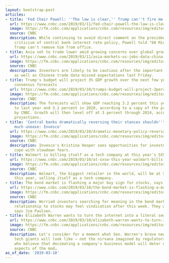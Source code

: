 ```yaml
---
layout: bootstrap-post
articles:
- title: 'Fed Chair Powell: ''The law is clear,'' Trump can''t fire me'
  url: https://www.cnbc.com/2019/03/11/fed-chair-powell-the-law-is-clear-trump-cant-fire-me.html
  image: https://fm.cnbc.com/applications/cnbc.com/resources/img/editorial/2018/09/26/105473156-1537991806253rts22z75.1910x1000.jpg
  source: CNBC
  description: While continuing to avoid direct comment on the president's withering
    criticism of central bank interest rate policy, Powell told "60 Minutes" that
    Trump can't remove him from office.
- title: Asia set to trade lower amid growing concerns over global growth
  url: https://www.cnbc.com/2019/03/11/asia-markets-us-jobs-data-china-dollar-in-focus.html
  image: https://fm.cnbc.com/applications/cnbc.com/resources/img/editorial/2017/12/04/104878647-GettyImages-620615188.1910x1000.jpg
  source: CNBC
  description: Investors are likely to be cautious after the important U.S. jobs data
    as well as Chinese trade data missed expectations last Friday.
- title: Trump's budget will project 3% GDP growth over the next few years – defying
    consensus forecasts
  url: https://www.cnbc.com/2019/03/10/trumps-budget-will-project-3percent-gdp-growth-over-the-next-few-years-defying-consensus.html
  image: https://fm.cnbc.com/applications/cnbc.com/resources/img/editorial/2019/02/15/105742861-1550250076544rtx6mws0.1910x1000.jpg
  source: CNBC
  description: The forecasts will show GDP reaching 3.2 percent this year compared
    to last year and 3.1 percent in 2020, according to a copy of the projections obtained
    by CNBC. Growth will then level off at 3 percent through 2024, according to the
    projections.
- title: 'Central banks dramatically reversing their stances shouldn''t create so
    much unease: Invesco'
  url: https://www.cnbc.com/2019/03/10/dramatic-monetary-policy-reversals-shouldnt-spark-jitters-invesco.html
  image: https://fm.cnbc.com/applications/cnbc.com/resources/img/editorial/2018/12/19/105638005-1545256725122gettyimages-1084667734.1910x1000.jpg
  source: CNBC
  description: Invesco's Kristina Hooper sees opportunities for investors as countries
    cope with slowdown fears.
- title: Walmart is billing itself as a tech company at this year's SXSW
  url: https://www.cnbc.com/2019/03/10/at-sxsw-this-year-walmart-bills-itself-as-a-tech-company.html
  image: https://fm.cnbc.com/applications/cnbc.com/resources/img/editorial/2019/03/08/105783625-1552078566911jklaugh.1910x1000.jpg
  source: CNBC
  description: Walmart, the biggest retailer in the world, will be at SXSW in Austin
    this year, selling itself as a tech company.
- title: The bond market is flashing a major buy sign for stocks, says Jim Paulsen
  url: https://www.cnbc.com/2019/03/10/the-bond-market-is-flashing-a-major-buy-sign-for-stocks-jim-paulsen.html
  image: https://fm.cnbc.com/applications/cnbc.com/resources/img/editorial/2017/07/12/104582079-IMG_4754a.1910x1000.jpg
  source: CNBC
  description: Worried investors searching for meaning in the bond market and its
    relationship to stocks may feel vindication after this week. They would be wrong,
    says Jim Paulsen.
- title: Elizabeth Warren wants to turn the internet into a literal sewer (service)
  url: https://www.cnbc.com/2019/03/10/elizabeth-warren-wants-to-turn-internet-into-sewer-service-commentary.html
  image: https://fm.cnbc.com/applications/cnbc.com/resources/img/editorial/2018/08/21/105408351-1534864719422rts1y6yv.1910x1000.jpg
  source: CNBC
  description: Let's consider for a moment what Sen. Warren's brave new world of broken-up
    tech giants will look like — not the nirvana imagined by regulators and legislators
    who believe that decimating a company's business model will deter only the "bad"
    aspects of the mod…
as_of_date: '2019-03-10'
---
```


